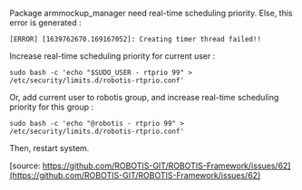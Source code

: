 Package armmockup_manager need real-time scheduling priority. Else, this error is generated :

`[ERROR] [1639762670.169167052]: Creating timer thread failed!!`

Increase real-time scheduling priority for current user :

`sudo bash -c 'echo "$SUDO_USER - rtprio 99" > /etc/security/limits.d/robotis-rtprio.conf'`

Or, add current user to robotis group, and increase real-time scheduling priority for this group :

`sudo bash -c 'echo "@robotis - rtprio 99" > /etc/security/limits.d/robotis-rtprio.conf'`

Then, restart system.

[source: https://github.com/ROBOTIS-GIT/ROBOTIS-Framework/issues/62](https://github.com/ROBOTIS-GIT/ROBOTIS-Framework/issues/62)

